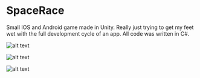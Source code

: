 # SpaceRace
Small IOS and Android game made in Unity. Really just trying to get my feet wet with the full development cycle of an app.  All code was written in C#.


![alt text](https://raw.githubusercontent.com/SherlockShoe/SpaceRace/master/Screenshots/1.png)

![alt text](https://raw.githubusercontent.com/SherlockShoe/SpaceRace/master/Screenshots/2.png)

![alt text](https://raw.githubusercontent.com/SherlockShoe/SpaceRace/master/Screenshots/3.png)
